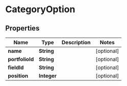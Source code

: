
# CategoryOption

## Properties
Name | Type | Description | Notes
------------ | ------------- | ------------- | -------------
**name** | **String** |  |  [optional]
**portfolioId** | **String** |  |  [optional]
**fieldId** | **String** |  |  [optional]
**position** | **Integer** |  |  [optional]



